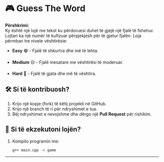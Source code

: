 # 🎮 Guess The Word

**Përshkrimi:**  
Ky është një lojë me tekst ku përdoruesi duhet të gjejë një fjalë të fshehur. Lojtari ka një numër të kufizuar përpjekjesh për të gjetur fjalën. Loja përmban tre nivele vështirësie:

- **Easy** 🟢 - Fjalë të shkurtra dhe më të lehta.

- **Medium** 🟡 - Fjalë mesatare me vështirësi të moderuar.

- **Hard** 🔴 - Fjalë të gjata dhe më të vështira.




## 🛠️ Si të kontribuosh?
1. Krijo një kopje (fork) të këtij projekti në GitHub.
2. Krijo një branch të ri për ndryshimet e tua.
3. Bëj ndryshimet e nevojshme dhe dërgo një **Pull Request** për rishikim.

## 🚀 Si të ekzekutoni lojën?
1. Kompilo programin me:
   ```bash
   g++ main.cpp -o game

---



